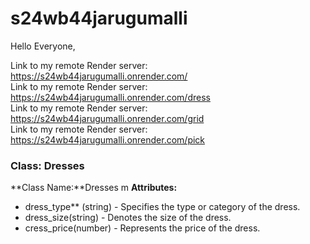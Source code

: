 # s24wb44jarugumalli

Hello Everyone,

Link to my remote Render server: https://s24wb44jarugumalli.onrender.com/<br>
Link to my remote Render server: https://s24wb44jarugumalli.onrender.com/dress<br>
Link to my remote Render server: https://s24wb44jarugumalli.onrender.com/grid<br>
Link to my remote Render server: https://s24wb44jarugumalli.onrender.com/pick

### Class: Dresses

**Class Name:**Dresses
m
**Attributes:** 
- dress_type** (string) - Specifies the type or category of the dress.
- dress_size(string) - Denotes the size of the dress.
- cress_price(number) - Represents the price of the dress.
